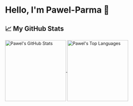 # Hello, I'm Pawel-Parma 👋

<!-- TODO:
## 🔧 Technologies & Tools
-->

## 📈 My GitHub Stats
<a href="https://github.com/Pawel-Parma">
  <img height=200 align="center" src="https://github-readme-stats.vercel.app/api?username=Pawel-Parma&count_private=true&show_icons=true&theme=radical&hide_border=true" alt="Pawel's GitHub Stats">
</a>
<a href="https://github.com/Pawel-Parma">
  <img height=200 align="center" src="https://github-readme-stats.vercel.app/api/top-langs/?username=Pawel-Parma&hide=java,html,css&theme=radical&hide_border=true" alt="Pawel's Top Languages">
</a>

<!-- TODO:
## 📫 How to reach me
You can reach me at my ... or via email at ...
-->
